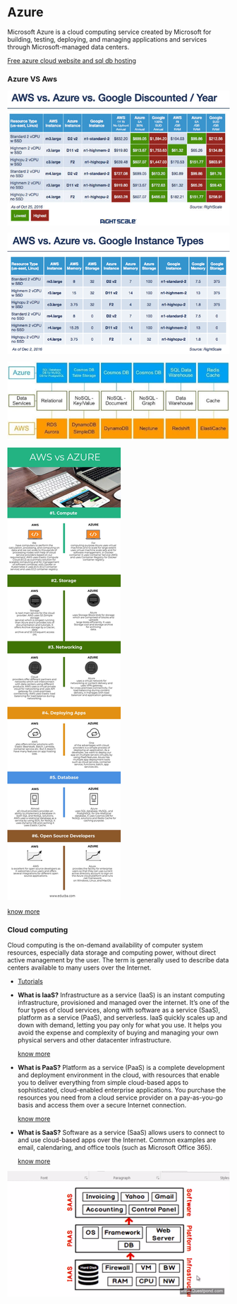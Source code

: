 # Azure

Microsoft Azure is a cloud computing service created by Microsoft for building, testing, deploying, and managing applications and services through Microsoft-managed data centers.

[Free azure cloud website and sql db hosting](https://www.youtube.com/watch?v=E_U3g__9oDQ&list=PLjrjtggw2EDyXSq6iQyoa6ZFHODocSU83&index=2)

### Azure VS Aws

 ![comparisn](img/images.jpeg)

 ![comparisn](img/azure.png)

 ![comparisn](img/azuredb.jpeg)

 ![comparisn](img/AWS-vs-AZURE.jpg)

[know more](https://www.educba.com/aws-vs-azure/)


### Cloud computing

Cloud computing is the on-demand availability of computer system resources, especially data storage and computing power, without direct active management by the user. The term is generally used to describe data centers available to many users over the Internet.


 - [Tutorials](https://www.youtube.com/watch?v=wdUK7bCMXqs)

 - **What is IaaS?** 
   Infrastructure as a service (IaaS) is an instant computing infrastructure, provisioned and managed over the internet. It’s one of the four types of cloud services, along with software as a service (SaaS), platform as a service (PaaS), and serverless. IaaS quickly scales up and down with demand, letting you pay only for what you use. It helps you avoid the expense and complexity of buying and managing your own physical servers and other datacenter infrastructure.

   [know more](https://azure.microsoft.com/en-us/overview/what-is-iaas/)

 - **What is PaaS?** 
   Platform as a service (PaaS) is a complete development and deployment environment in the cloud, with resources that enable you to deliver everything from simple cloud-based apps to sophisticated, cloud-enabled enterprise applications. You purchase the resources you need from a cloud service provider on a pay-as-you-go basis and access them over a secure Internet connection.

   [know more](https://azure.microsoft.com/en-us/overview/what-is-paas/)

 - **What is SaaS?**
   Software as a service (SaaS) allows users to connect to and use cloud-based apps over the Internet. Common examples are email, calendaring, and office tools (such as Microsoft Office 365).

   [know more](https://azure.microsoft.com/en-us/overview/what-is-saas/)


 ![cloud computing](img/azure/Screenshot_1.png)
